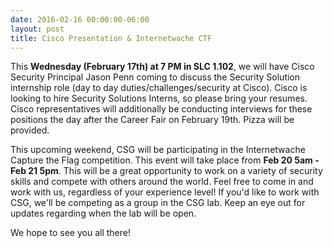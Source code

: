 ```yaml
---
date: 2016-02-16 00:00:00-06:00
layout: post
title: Cisco Presentation & Internetwache CTF
---
```


This **Wednesday (February 17th) at 7 PM in SLC 1.102**, we will have Cisco Security Principal Jason Penn coming to discuss the Security Solution internship role (day to day duties/challenges/security at Cisco). Cisco is looking to hire Security Solutions Interns, so please bring your resumes. Cisco representatives will additionally be conducting interviews for these positions the day after the Career Fair on February 19th. Pizza will be provided.

This upcoming weekend, CSG will be participating in the Internetwache Capture the Flag competition. This event will take place from **Feb 20 5am - Feb 21 5pm**. This will be a great opportunity to work on a variety of security skills and compete with others around the world. Feel free to come in and work with us, regardless of your experience level!
If you'd like to work with CSG, we'll be competing as a group in the CSG lab. Keep an eye out for updates regarding when the lab will be open.

We hope to see you all there!
